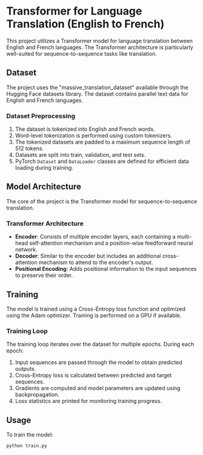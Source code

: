 # Transformer for Language Translation (English to French)

This project utilizes a Transformer model for language translation between English and French languages. The Transformer architecture is particularly well-suited for sequence-to-sequence tasks like translation.

## Dataset
The project uses the "massive_translation_dataset" available through the Hugging Face datasets library. The dataset contains parallel text data for English and French languages.

### Dataset Preprocessing
1. The dataset is tokenized into English and French words.
2. Word-level tokenization is performed using custom tokenizers.
3. The tokenized datasets are padded to a maximum sequence length of 512 tokens.
4. Datasets are split into train, validation, and test sets.
5. PyTorch `Dataset` and `DataLoader` classes are defined for efficient data loading during training.

## Model Architecture
The core of the project is the Transformer model for sequence-to-sequence translation.

### Transformer Architecture
- **Encoder**: Consists of multiple encoder layers, each containing a multi-head self-attention mechanism and a position-wise feedforward neural network.
- **Decoder**: Similar to the encoder but includes an additional cross-attention mechanism to attend to the encoder's output.
- **Positional Encoding**: Adds positional information to the input sequences to preserve their order.

## Training
The model is trained using a Cross-Entropy loss function and optimized using the Adam optimizer. Training is performed on a GPU if available.

### Training Loop
The training loop iterates over the dataset for multiple epochs. During each epoch:
1. Input sequences are passed through the model to obtain predicted outputs.
2. Cross-Entropy loss is calculated between predicted and target sequences.
3. Gradients are computed and model parameters are updated using backpropagation.
4. Loss statistics are printed for monitoring training progress.

## Usage
To train the model:

```bash
python train.py
```
